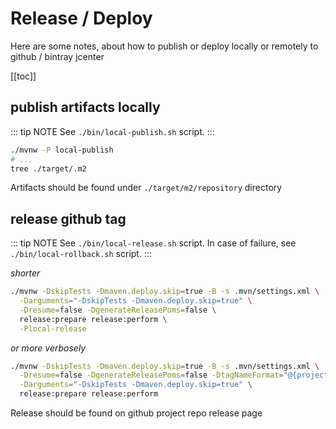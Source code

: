 # Release / Deploy
Here are some notes, about how to publish or deploy locally or remotely to github / bintray jcenter 

[[toc]]

## publish artifacts locally

::: tip NOTE
See `./bin/local-publish.sh` script.
:::

```bash
./mvnw -P local-publish
# ...
tree ./target/.m2
```

Artifacts should be found under `./target/m2/repository` directory

## release github tag

::: tip NOTE
See `./bin/local-release.sh` script.
In case of failure, see `./bin/local-rollback.sh` script. 
:::

_shorter_

```bash
./mvnw -DskipTests -Dmaven.deploy.skip=true -B -s .mvn/settings.xml \
  -Darguments="-DskipTests -Dmaven.deploy.skip=true" \
  -Dresume=false -DgenerateReleasePoms=false \
  release:prepare release:perform \
  -Plocal-release
```

_or more verbosely_

```bash
./mvnw -DskipTests -Dmaven.deploy.skip=true -B -s .mvn/settings.xml \
  -Dresume=false -DgenerateReleasePoms=false -DtagNameFormat="@{project.version}" \
  -Darguments="-DskipTests -Dmaven.deploy.skip=true" \
  release:prepare release:perform
```

Release should be found on github project repo release page
